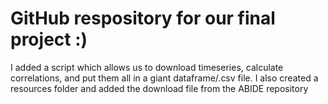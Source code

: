 # GitHub respository for our final project :)
I added a script which allows us to download timeseries, calculate correlations, and put them all in a giant dataframe/.csv file.
I also created a resources folder and added the download file from the ABIDE repository
